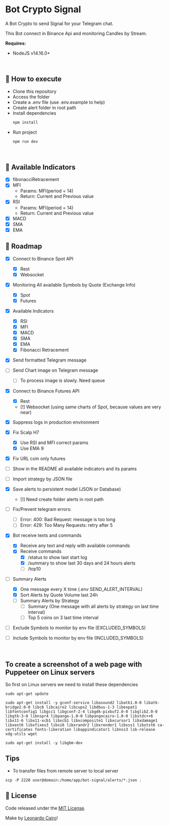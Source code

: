 # Bot Crypto Signal

A Bot Crypto to send Signal for your Telegram chat.

This Bot connect in Binance Api and monitoring Candles by Stream.

**Requires:**
  * NodeJS v14.16.0+

<br/>

## 🚀 How to execute

* Clone this repository
* Access the folder
* Create a .env file (use .env.example to help)
* Create alert folder in root path
* Install dependencies
  ```bash
  npm install
  ```
* Run project 
  ```bash
  npm run dev
  ```

<br/>

## 💱 Available Indicators
- [X] fibonacciRetracement
- [X] MFI
  - Params: MFI(period = 14)
  - Return: Current and Previous value
- [X] RSI
  - Params: MFI(period = 14)
  - Return: Current and Previous value
- [X] MACD
- [X] SMA
- [X] EMA

## 📆 Roadmap

- [X] Connect to Binance Spot API
  - [X] Rest
  - [X] Websocket
- [X] Monitoring All available Symbols by Quote (Exchange Info)
  - [X] Spot
  - [X] Futures
- [X] Available Indicators
  - [X] RSI
  - [X] MFI
  - [X] MACD
  - [X] SMA
  - [X] EMA
  - [X] Fibonacci Retracement
- [X] Send formatted Telegram message
- [ ] Send Chart image on Telegram message
  - [ ] To process image is slowly. Need queue
- [X] Connect to Binance Futures API
  - [X] Rest
  - [!] Websocket (using same charts of Spot, because values are very near)
- [X] Suppress logs in production environment
- [X] Fix Scalp H7
  - [X] Use RSI and MFI correct params
  - [X] Use EMA 9
- [X] Fix URL coin only futures
- [ ] Show in the README all available indicators and its params
- [ ] Import strategy by JSON file
- [X] Save alerts to persistent model (JSON or Database)
  - [!] Need create folder alerts in root path
- [ ] Fix/Prevent telegram errors: 
  - [ ] Error: 400: Bad Request: message is too long
  - [ ] Error: 429: Too Many Requests: retry after 5
- [X] Bot receive texts and commands
  - [X] Receive any text and reply with available commands
  - [X] Receive commands
    - [X] /status to show last start log
    - [X] /summary to show last 30 days and 24 hours alerts
    - [ ] /top10 
- [ ] Summary Alerts
  - [X] One message every X time (.env SEND_ALERT_INTERVAL)
  - [X] Sort Alerts by Quote Volume last 24h
  - [ ] Summary Alerts by Strategy
    - [ ] Summary (One message with all alerts by strategy on last time interval)
    - [ ] Top 5 coins on 3 last time interval
- [ ] Exclude Symbols to monitor by env file (EXCLUDED_SYMBOLS)
- [ ] Include Symbols to monitor by env file (INCLUDED_SYMBOLS)


<br/>

## To create a screenshot of a web page with Puppeteer on Linux servers

So first on Linux servers we need to install these dependencies

```shell
sudo apt-get update

sudo apt-get install -y gconf-service libasound2 libatk1.0-0 libatk-bridge2.0-0 libc6 libcairo2 libcups2 libdbus-1-3 libexpat1 libfontconfig1 libgcc1 libgconf-2-4 libgdk-pixbuf2.0-0 libglib2.0-0 libgtk-3-0 libnspr4 libpango-1.0-0 libpangocairo-1.0-0 libstdc++6 libx11-6 libx11-xcb1 libxcb1 libxcomposite1 libxcursor1 libxdamage1 libxext6 libxfixes3 libxi6 libxrandr2 libxrender1 libxss1 libxtst6 ca-certificates fonts-liberation libappindicator1 libnss3 lsb-release xdg-utils wget

sudo apt-get install -y libgbm-dev
```

## Tips

* To transfer files from remote server to local server
```shell
scp -P 2220 user@domain:/home/app/bot-signal/alerts/*.json .
```

## 📄 License

Code released under the [MIT License](./LICENSE).

Make by [Leonardo Cairo](https://www.linkedin.com/in/leocairos/)!


